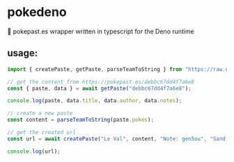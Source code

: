 # pokedeno
🐉 pokepast.es wrapper written in typescript for the Deno runtime

## usage:
```ts
import { createPaste, getPaste, parseTeamToString } from "https://raw.githubusercontent.com/Le-Val/pokedeno/main/mod.ts"

// get the content from https://pokepast.es/debbc67dd4f7a6e8
const { paste, data } = await getPaste("debbc67dd4f7a6e8");

console.log(paste, data.title, data.author, data.notes);

// create a new paste
const content = parseTeamToString(paste.pokes);

// get the created url
const url = await createPaste("Le Val", content, "Note: gen5ou", "Sand balance");

console.log(url);
```
